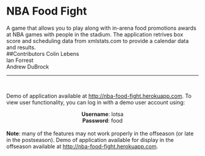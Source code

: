 NBA Food Fight
=================

A game that allows you to play along with in-arena food promotions awards at NBA games with people in the stadium. The application retrives box score and scheduling data from xmlstats.com to provide a calendar data and results.
<br />
##Contributors
Colin Lebens<br />
Ian Forrest<br />
Andrew DuBrock<br />

-------
<br />

Demo of application available at <a href="http://nba-food-fight.herokuapp.com">http://nba-food-fight.herokuapp.com</a>. To view user functionality, you can log in with a demo user account using:  <br /> <div style="text-align:center"> **Username**: lotsa<br /> **Password**: food </div> <br />
**Note**: many of the features may not work properly in the offseason (or late in the postseason). Demo of application available for display in the offseason available at <a href="http://nba-food-fight.herokuapp.com">http://nba-food-fight.herokuapp.com</a>. 

